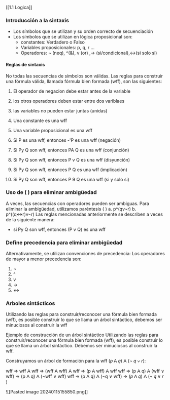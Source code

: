 [[1.1 Logica]]
### Introducción a la sintaxis

- Los símbolos que se utilizan y su orden correcto de secuenciación
- Los símbolos que se utilizan en lógica proposicional son:
	- constantes: Verdadero o Falso
	- Variables proposicionales: p, q, r ...
	- Operadores: ¬ (neq), ^(&), v (or) ,→ (si/condicional),↔(si solo si)
#### Reglas de sintaxis
No todas las secuencias de símbolos son válidas. Las reglas para construir una
fórmula válida, llamada fórmula bien formada (wff), son las siguientes:

1. El operador de negacion debe estar antes de la variable
2. los otros operadores deben estar entre dos variblaes
3. las variables no pueden estar juntas (unidas)

1. Una constante es una wff
2. Una variable proposicional es una wff
3. Si P es una wff, entonces -'P es una wff (negación)
4. Si Py Q son wff, entonces PA Q es una wff (conjunción)
5. Si Py Q son wff, entonces P v Q es una wff (disyunción)
6. Si Py Q son wff, entonces P Q es una wff (implicación)
7. Si Py Q son wff, entonces P 9 Q es una wff (si y solo si)


### Uso de ( ) para eliminar ambigüedad
A veces, las secuencias con operadores pueden ser ambiguas. Para eliminar la ambigüedad, utilizamos paréntesis ( )
a. p^(qv¬r)
b. p^((q↔r)v¬r)
Las reglas mencionadas anteriormente se describen a veces de la
siguiente manera:

- si Py Q son wff, entonces (P v Q) es una wff

### Define precedencia para eliminar ambigüedad
Alternativamente, se utilizan convenciones de precedencia:
Los operadores de mayor a menor precedencia son:
1. ¬ 
2. ^
3. v
4. →
5. ↔
### Arboles sintácticos
Utilizando las reglas para construir/reconocer una fórmula bien formada (wff), es posible construir lo que se llama un árbol sintáctico, debemos ser minuciosos al construir la wff

Ejemplo de construcción de un árbol sintáctico 
Utilizando las reglas para construir/reconocer una fórmula bien formada (wff), es posible construir lo que se llama un árbol sintáctico. Debemos ser minuciosos al construir la wff. 

Construyamos un árbol de formación para la wff (𝑝 𝖠 𝑞) 𝖠 (¬ 𝑞 ∨ 𝑟): 

wff => wff 𝖠 wff => (wff 𝖠 wff) 𝖠 wff => (p 𝖠 wff) 𝖠 wff 
wff => (p 𝖠 q) 𝖠 (wff ∨ wff) => (p 𝖠 q) 𝖠 (¬wff ∨ wff) 
wff => (p 𝖠 q) 𝖠 (¬q ∨ wff) => (𝑝 𝖠 𝑞) 𝖠 (¬ 𝑞 ∨ 𝑟 )

![[Pasted image 20240115155850.png]]




